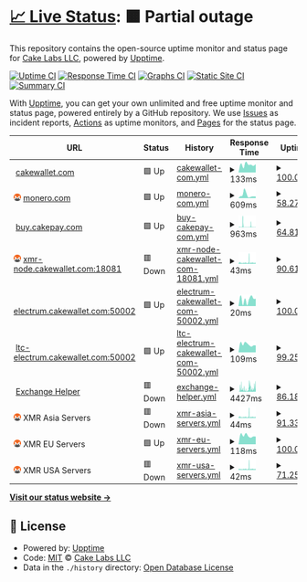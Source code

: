# [📈 Live Status](https://cake-tech.github.io/upptime): <!--live status--> **🟧 Partial outage**

This repository contains the open-source uptime monitor and status page for [Cake Labs LLC](cakewallet.com), powered by [Upptime](https://github.com/upptime/upptime).

[![Uptime CI](https://github.com/cake-tech/upptime/workflows/Uptime%20CI/badge.svg)](https://github.com/cake-tech/upptime/actions?query=workflow%3A%22Uptime+CI%22)
[![Response Time CI](https://github.com/cake-tech/upptime/workflows/Response%20Time%20CI/badge.svg)](https://github.com/cake-tech/upptime/actions?query=workflow%3A%22Response+Time+CI%22)
[![Graphs CI](https://github.com/cake-tech/upptime/workflows/Graphs%20CI/badge.svg)](https://github.com/cake-tech/upptime/actions?query=workflow%3A%22Graphs+CI%22)
[![Static Site CI](https://github.com/cake-tech/upptime/workflows/Static%20Site%20CI/badge.svg)](https://github.com/cake-tech/upptime/actions?query=workflow%3A%22Static+Site+CI%22)
[![Summary CI](https://github.com/cake-tech/upptime/workflows/Summary%20CI/badge.svg)](https://github.com/cake-tech/upptime/actions?query=workflow%3A%22Summary+CI%22)

With [Upptime](https://upptime.js.org), you can get your own unlimited and free uptime monitor and status page, powered entirely by a GitHub repository. We use [Issues](https://github.com/cake-tech/upptime/issues) as incident reports, [Actions](https://github.com/cake-tech/upptime/actions) as uptime monitors, and [Pages](https://cake-tech.github.io/upptime) for the status page.

<!--start: status pages-->
<!-- This summary is generated by Upptime (https://github.com/upptime/upptime) -->
<!-- Do not edit this manually, your changes will be overwritten -->
<!-- prettier-ignore -->
| URL | Status | History | Response Time | Uptime |
| --- | ------ | ------- | ------------- | ------ |
| <img alt="" src="https://cakewallet.com/assets/images/logo/Cake%20Wallet%20Logo%202021_App%20Icon.png" height="13"> [cakewallet.com](https://cakewallet.com) | 🟩 Up | [cakewallet-com.yml](https://github.com/cake-tech/upptime-cakewallet/commits/HEAD/history/cakewallet-com.yml) | <details><summary><img alt="Response time graph" src="./graphs/cakewallet-com/response-time-week.png" height="20"> 133ms</summary><br><a href="https://status.cakewallet.com/history/cakewallet-com"><img alt="Response time 149" src="https://img.shields.io/endpoint?url=https%3A%2F%2Fraw.githubusercontent.com%2Fcake-tech%2Fupptime-cakewallet%2FHEAD%2Fapi%2Fcakewallet-com%2Fresponse-time.json"></a><br><a href="https://status.cakewallet.com/history/cakewallet-com"><img alt="24-hour response time 128" src="https://img.shields.io/endpoint?url=https%3A%2F%2Fraw.githubusercontent.com%2Fcake-tech%2Fupptime-cakewallet%2FHEAD%2Fapi%2Fcakewallet-com%2Fresponse-time-day.json"></a><br><a href="https://status.cakewallet.com/history/cakewallet-com"><img alt="7-day response time 133" src="https://img.shields.io/endpoint?url=https%3A%2F%2Fraw.githubusercontent.com%2Fcake-tech%2Fupptime-cakewallet%2FHEAD%2Fapi%2Fcakewallet-com%2Fresponse-time-week.json"></a><br><a href="https://status.cakewallet.com/history/cakewallet-com"><img alt="30-day response time 130" src="https://img.shields.io/endpoint?url=https%3A%2F%2Fraw.githubusercontent.com%2Fcake-tech%2Fupptime-cakewallet%2FHEAD%2Fapi%2Fcakewallet-com%2Fresponse-time-month.json"></a><br><a href="https://status.cakewallet.com/history/cakewallet-com"><img alt="1-year response time 131" src="https://img.shields.io/endpoint?url=https%3A%2F%2Fraw.githubusercontent.com%2Fcake-tech%2Fupptime-cakewallet%2FHEAD%2Fapi%2Fcakewallet-com%2Fresponse-time-year.json"></a></details> | <details><summary><a href="https://status.cakewallet.com/history/cakewallet-com">100.00%</a></summary><a href="https://status.cakewallet.com/history/cakewallet-com"><img alt="All-time uptime 99.99%" src="https://img.shields.io/endpoint?url=https%3A%2F%2Fraw.githubusercontent.com%2Fcake-tech%2Fupptime-cakewallet%2FHEAD%2Fapi%2Fcakewallet-com%2Fuptime.json"></a><br><a href="https://status.cakewallet.com/history/cakewallet-com"><img alt="24-hour uptime 100.00%" src="https://img.shields.io/endpoint?url=https%3A%2F%2Fraw.githubusercontent.com%2Fcake-tech%2Fupptime-cakewallet%2FHEAD%2Fapi%2Fcakewallet-com%2Fuptime-day.json"></a><br><a href="https://status.cakewallet.com/history/cakewallet-com"><img alt="7-day uptime 100.00%" src="https://img.shields.io/endpoint?url=https%3A%2F%2Fraw.githubusercontent.com%2Fcake-tech%2Fupptime-cakewallet%2FHEAD%2Fapi%2Fcakewallet-com%2Fuptime-week.json"></a><br><a href="https://status.cakewallet.com/history/cakewallet-com"><img alt="30-day uptime 100.00%" src="https://img.shields.io/endpoint?url=https%3A%2F%2Fraw.githubusercontent.com%2Fcake-tech%2Fupptime-cakewallet%2FHEAD%2Fapi%2Fcakewallet-com%2Fuptime-month.json"></a><br><a href="https://status.cakewallet.com/history/cakewallet-com"><img alt="1-year uptime 100.00%" src="https://img.shields.io/endpoint?url=https%3A%2F%2Fraw.githubusercontent.com%2Fcake-tech%2Fupptime-cakewallet%2FHEAD%2Fapi%2Fcakewallet-com%2Fuptime-year.json"></a></details>
| <img alt="" src="assets/monero.png" height="13"> [monero.com](https://monero.com) | 🟩 Up | [monero-com.yml](https://github.com/cake-tech/upptime-cakewallet/commits/HEAD/history/monero-com.yml) | <details><summary><img alt="Response time graph" src="./graphs/monero-com/response-time-week.png" height="20"> 609ms</summary><br><a href="https://status.cakewallet.com/history/monero-com"><img alt="Response time 2791" src="https://img.shields.io/endpoint?url=https%3A%2F%2Fraw.githubusercontent.com%2Fcake-tech%2Fupptime-cakewallet%2FHEAD%2Fapi%2Fmonero-com%2Fresponse-time.json"></a><br><a href="https://status.cakewallet.com/history/monero-com"><img alt="24-hour response time 352" src="https://img.shields.io/endpoint?url=https%3A%2F%2Fraw.githubusercontent.com%2Fcake-tech%2Fupptime-cakewallet%2FHEAD%2Fapi%2Fmonero-com%2Fresponse-time-day.json"></a><br><a href="https://status.cakewallet.com/history/monero-com"><img alt="7-day response time 609" src="https://img.shields.io/endpoint?url=https%3A%2F%2Fraw.githubusercontent.com%2Fcake-tech%2Fupptime-cakewallet%2FHEAD%2Fapi%2Fmonero-com%2Fresponse-time-week.json"></a><br><a href="https://status.cakewallet.com/history/monero-com"><img alt="30-day response time 646" src="https://img.shields.io/endpoint?url=https%3A%2F%2Fraw.githubusercontent.com%2Fcake-tech%2Fupptime-cakewallet%2FHEAD%2Fapi%2Fmonero-com%2Fresponse-time-month.json"></a><br><a href="https://status.cakewallet.com/history/monero-com"><img alt="1-year response time 3444" src="https://img.shields.io/endpoint?url=https%3A%2F%2Fraw.githubusercontent.com%2Fcake-tech%2Fupptime-cakewallet%2FHEAD%2Fapi%2Fmonero-com%2Fresponse-time-year.json"></a></details> | <details><summary><a href="https://status.cakewallet.com/history/monero-com">58.27%</a></summary><a href="https://status.cakewallet.com/history/monero-com"><img alt="All-time uptime 99.28%" src="https://img.shields.io/endpoint?url=https%3A%2F%2Fraw.githubusercontent.com%2Fcake-tech%2Fupptime-cakewallet%2FHEAD%2Fapi%2Fmonero-com%2Fuptime.json"></a><br><a href="https://status.cakewallet.com/history/monero-com"><img alt="24-hour uptime 77.85%" src="https://img.shields.io/endpoint?url=https%3A%2F%2Fraw.githubusercontent.com%2Fcake-tech%2Fupptime-cakewallet%2FHEAD%2Fapi%2Fmonero-com%2Fuptime-day.json"></a><br><a href="https://status.cakewallet.com/history/monero-com"><img alt="7-day uptime 58.27%" src="https://img.shields.io/endpoint?url=https%3A%2F%2Fraw.githubusercontent.com%2Fcake-tech%2Fupptime-cakewallet%2FHEAD%2Fapi%2Fmonero-com%2Fuptime-week.json"></a><br><a href="https://status.cakewallet.com/history/monero-com"><img alt="30-day uptime 90.37%" src="https://img.shields.io/endpoint?url=https%3A%2F%2Fraw.githubusercontent.com%2Fcake-tech%2Fupptime-cakewallet%2FHEAD%2Fapi%2Fmonero-com%2Fuptime-month.json"></a><br><a href="https://status.cakewallet.com/history/monero-com"><img alt="1-year uptime 98.77%" src="https://img.shields.io/endpoint?url=https%3A%2F%2Fraw.githubusercontent.com%2Fcake-tech%2Fupptime-cakewallet%2FHEAD%2Fapi%2Fmonero-com%2Fuptime-year.json"></a></details>
| <img alt="" src="https://cakewallet.com/assets/images/logo/Cake%20Wallet%20Logo%202021_App%20Icon.png" height="13"> [buy.cakepay.com](https://buy.cakepay.com) | 🟩 Up | [buy-cakepay-com.yml](https://github.com/cake-tech/upptime-cakewallet/commits/HEAD/history/buy-cakepay-com.yml) | <details><summary><img alt="Response time graph" src="./graphs/buy-cakepay-com/response-time-week.png" height="20"> 963ms</summary><br><a href="https://status.cakewallet.com/history/buy-cakepay-com"><img alt="Response time 494" src="https://img.shields.io/endpoint?url=https%3A%2F%2Fraw.githubusercontent.com%2Fcake-tech%2Fupptime-cakewallet%2FHEAD%2Fapi%2Fbuy-cakepay-com%2Fresponse-time.json"></a><br><a href="https://status.cakewallet.com/history/buy-cakepay-com"><img alt="24-hour response time 219" src="https://img.shields.io/endpoint?url=https%3A%2F%2Fraw.githubusercontent.com%2Fcake-tech%2Fupptime-cakewallet%2FHEAD%2Fapi%2Fbuy-cakepay-com%2Fresponse-time-day.json"></a><br><a href="https://status.cakewallet.com/history/buy-cakepay-com"><img alt="7-day response time 963" src="https://img.shields.io/endpoint?url=https%3A%2F%2Fraw.githubusercontent.com%2Fcake-tech%2Fupptime-cakewallet%2FHEAD%2Fapi%2Fbuy-cakepay-com%2Fresponse-time-week.json"></a><br><a href="https://status.cakewallet.com/history/buy-cakepay-com"><img alt="30-day response time 747" src="https://img.shields.io/endpoint?url=https%3A%2F%2Fraw.githubusercontent.com%2Fcake-tech%2Fupptime-cakewallet%2FHEAD%2Fapi%2Fbuy-cakepay-com%2Fresponse-time-month.json"></a><br><a href="https://status.cakewallet.com/history/buy-cakepay-com"><img alt="1-year response time 509" src="https://img.shields.io/endpoint?url=https%3A%2F%2Fraw.githubusercontent.com%2Fcake-tech%2Fupptime-cakewallet%2FHEAD%2Fapi%2Fbuy-cakepay-com%2Fresponse-time-year.json"></a></details> | <details><summary><a href="https://status.cakewallet.com/history/buy-cakepay-com">64.81%</a></summary><a href="https://status.cakewallet.com/history/buy-cakepay-com"><img alt="All-time uptime 99.46%" src="https://img.shields.io/endpoint?url=https%3A%2F%2Fraw.githubusercontent.com%2Fcake-tech%2Fupptime-cakewallet%2FHEAD%2Fapi%2Fbuy-cakepay-com%2Fuptime.json"></a><br><a href="https://status.cakewallet.com/history/buy-cakepay-com"><img alt="24-hour uptime 69.21%" src="https://img.shields.io/endpoint?url=https%3A%2F%2Fraw.githubusercontent.com%2Fcake-tech%2Fupptime-cakewallet%2FHEAD%2Fapi%2Fbuy-cakepay-com%2Fuptime-day.json"></a><br><a href="https://status.cakewallet.com/history/buy-cakepay-com"><img alt="7-day uptime 64.81%" src="https://img.shields.io/endpoint?url=https%3A%2F%2Fraw.githubusercontent.com%2Fcake-tech%2Fupptime-cakewallet%2FHEAD%2Fapi%2Fbuy-cakepay-com%2Fuptime-week.json"></a><br><a href="https://status.cakewallet.com/history/buy-cakepay-com"><img alt="30-day uptime 91.90%" src="https://img.shields.io/endpoint?url=https%3A%2F%2Fraw.githubusercontent.com%2Fcake-tech%2Fupptime-cakewallet%2FHEAD%2Fapi%2Fbuy-cakepay-com%2Fuptime-month.json"></a><br><a href="https://status.cakewallet.com/history/buy-cakepay-com"><img alt="1-year uptime 99.32%" src="https://img.shields.io/endpoint?url=https%3A%2F%2Fraw.githubusercontent.com%2Fcake-tech%2Fupptime-cakewallet%2FHEAD%2Fapi%2Fbuy-cakepay-com%2Fuptime-year.json"></a></details>
| <img alt="" src="./assets/monero.png" height="13"> [xmr-node.cakewallet.com:18081](xmr-node.cakewallet.com) | 🟥 Down | [xmr-node-cakewallet-com-18081.yml](https://github.com/cake-tech/upptime-cakewallet/commits/HEAD/history/xmr-node-cakewallet-com-18081.yml) | <details><summary><img alt="Response time graph" src="./graphs/xmr-node-cakewallet-com-18081/response-time-week.png" height="20"> 43ms</summary><br><a href="https://status.cakewallet.com/history/xmr-node-cakewallet-com-18081"><img alt="Response time 68" src="https://img.shields.io/endpoint?url=https%3A%2F%2Fraw.githubusercontent.com%2Fcake-tech%2Fupptime-cakewallet%2FHEAD%2Fapi%2Fxmr-node-cakewallet-com-18081%2Fresponse-time.json"></a><br><a href="https://status.cakewallet.com/history/xmr-node-cakewallet-com-18081"><img alt="24-hour response time 34" src="https://img.shields.io/endpoint?url=https%3A%2F%2Fraw.githubusercontent.com%2Fcake-tech%2Fupptime-cakewallet%2FHEAD%2Fapi%2Fxmr-node-cakewallet-com-18081%2Fresponse-time-day.json"></a><br><a href="https://status.cakewallet.com/history/xmr-node-cakewallet-com-18081"><img alt="7-day response time 43" src="https://img.shields.io/endpoint?url=https%3A%2F%2Fraw.githubusercontent.com%2Fcake-tech%2Fupptime-cakewallet%2FHEAD%2Fapi%2Fxmr-node-cakewallet-com-18081%2Fresponse-time-week.json"></a><br><a href="https://status.cakewallet.com/history/xmr-node-cakewallet-com-18081"><img alt="30-day response time 40" src="https://img.shields.io/endpoint?url=https%3A%2F%2Fraw.githubusercontent.com%2Fcake-tech%2Fupptime-cakewallet%2FHEAD%2Fapi%2Fxmr-node-cakewallet-com-18081%2Fresponse-time-month.json"></a><br><a href="https://status.cakewallet.com/history/xmr-node-cakewallet-com-18081"><img alt="1-year response time 60" src="https://img.shields.io/endpoint?url=https%3A%2F%2Fraw.githubusercontent.com%2Fcake-tech%2Fupptime-cakewallet%2FHEAD%2Fapi%2Fxmr-node-cakewallet-com-18081%2Fresponse-time-year.json"></a></details> | <details><summary><a href="https://status.cakewallet.com/history/xmr-node-cakewallet-com-18081">90.61%</a></summary><a href="https://status.cakewallet.com/history/xmr-node-cakewallet-com-18081"><img alt="All-time uptime 99.71%" src="https://img.shields.io/endpoint?url=https%3A%2F%2Fraw.githubusercontent.com%2Fcake-tech%2Fupptime-cakewallet%2FHEAD%2Fapi%2Fxmr-node-cakewallet-com-18081%2Fuptime.json"></a><br><a href="https://status.cakewallet.com/history/xmr-node-cakewallet-com-18081"><img alt="24-hour uptime 80.06%" src="https://img.shields.io/endpoint?url=https%3A%2F%2Fraw.githubusercontent.com%2Fcake-tech%2Fupptime-cakewallet%2FHEAD%2Fapi%2Fxmr-node-cakewallet-com-18081%2Fuptime-day.json"></a><br><a href="https://status.cakewallet.com/history/xmr-node-cakewallet-com-18081"><img alt="7-day uptime 90.61%" src="https://img.shields.io/endpoint?url=https%3A%2F%2Fraw.githubusercontent.com%2Fcake-tech%2Fupptime-cakewallet%2FHEAD%2Fapi%2Fxmr-node-cakewallet-com-18081%2Fuptime-week.json"></a><br><a href="https://status.cakewallet.com/history/xmr-node-cakewallet-com-18081"><img alt="30-day uptime 97.84%" src="https://img.shields.io/endpoint?url=https%3A%2F%2Fraw.githubusercontent.com%2Fcake-tech%2Fupptime-cakewallet%2FHEAD%2Fapi%2Fxmr-node-cakewallet-com-18081%2Fuptime-month.json"></a><br><a href="https://status.cakewallet.com/history/xmr-node-cakewallet-com-18081"><img alt="1-year uptime 99.45%" src="https://img.shields.io/endpoint?url=https%3A%2F%2Fraw.githubusercontent.com%2Fcake-tech%2Fupptime-cakewallet%2FHEAD%2Fapi%2Fxmr-node-cakewallet-com-18081%2Fuptime-year.json"></a></details>
| <img alt="" src="https://upload.wikimedia.org/wikipedia/commons/4/46/Bitcoin.svg" height="13"> [electrum.cakewallet.com:50002](electrum.cakewallet.com) | 🟩 Up | [electrum-cakewallet-com-50002.yml](https://github.com/cake-tech/upptime-cakewallet/commits/HEAD/history/electrum-cakewallet-com-50002.yml) | <details><summary><img alt="Response time graph" src="./graphs/electrum-cakewallet-com-50002/response-time-week.png" height="20"> 20ms</summary><br><a href="https://status.cakewallet.com/history/electrum-cakewallet-com-50002"><img alt="Response time 57" src="https://img.shields.io/endpoint?url=https%3A%2F%2Fraw.githubusercontent.com%2Fcake-tech%2Fupptime-cakewallet%2FHEAD%2Fapi%2Felectrum-cakewallet-com-50002%2Fresponse-time.json"></a><br><a href="https://status.cakewallet.com/history/electrum-cakewallet-com-50002"><img alt="24-hour response time 25" src="https://img.shields.io/endpoint?url=https%3A%2F%2Fraw.githubusercontent.com%2Fcake-tech%2Fupptime-cakewallet%2FHEAD%2Fapi%2Felectrum-cakewallet-com-50002%2Fresponse-time-day.json"></a><br><a href="https://status.cakewallet.com/history/electrum-cakewallet-com-50002"><img alt="7-day response time 20" src="https://img.shields.io/endpoint?url=https%3A%2F%2Fraw.githubusercontent.com%2Fcake-tech%2Fupptime-cakewallet%2FHEAD%2Fapi%2Felectrum-cakewallet-com-50002%2Fresponse-time-week.json"></a><br><a href="https://status.cakewallet.com/history/electrum-cakewallet-com-50002"><img alt="30-day response time 24" src="https://img.shields.io/endpoint?url=https%3A%2F%2Fraw.githubusercontent.com%2Fcake-tech%2Fupptime-cakewallet%2FHEAD%2Fapi%2Felectrum-cakewallet-com-50002%2Fresponse-time-month.json"></a><br><a href="https://status.cakewallet.com/history/electrum-cakewallet-com-50002"><img alt="1-year response time 40" src="https://img.shields.io/endpoint?url=https%3A%2F%2Fraw.githubusercontent.com%2Fcake-tech%2Fupptime-cakewallet%2FHEAD%2Fapi%2Felectrum-cakewallet-com-50002%2Fresponse-time-year.json"></a></details> | <details><summary><a href="https://status.cakewallet.com/history/electrum-cakewallet-com-50002">100.00%</a></summary><a href="https://status.cakewallet.com/history/electrum-cakewallet-com-50002"><img alt="All-time uptime 99.97%" src="https://img.shields.io/endpoint?url=https%3A%2F%2Fraw.githubusercontent.com%2Fcake-tech%2Fupptime-cakewallet%2FHEAD%2Fapi%2Felectrum-cakewallet-com-50002%2Fuptime.json"></a><br><a href="https://status.cakewallet.com/history/electrum-cakewallet-com-50002"><img alt="24-hour uptime 100.00%" src="https://img.shields.io/endpoint?url=https%3A%2F%2Fraw.githubusercontent.com%2Fcake-tech%2Fupptime-cakewallet%2FHEAD%2Fapi%2Felectrum-cakewallet-com-50002%2Fuptime-day.json"></a><br><a href="https://status.cakewallet.com/history/electrum-cakewallet-com-50002"><img alt="7-day uptime 100.00%" src="https://img.shields.io/endpoint?url=https%3A%2F%2Fraw.githubusercontent.com%2Fcake-tech%2Fupptime-cakewallet%2FHEAD%2Fapi%2Felectrum-cakewallet-com-50002%2Fuptime-week.json"></a><br><a href="https://status.cakewallet.com/history/electrum-cakewallet-com-50002"><img alt="30-day uptime 99.88%" src="https://img.shields.io/endpoint?url=https%3A%2F%2Fraw.githubusercontent.com%2Fcake-tech%2Fupptime-cakewallet%2FHEAD%2Fapi%2Felectrum-cakewallet-com-50002%2Fuptime-month.json"></a><br><a href="https://status.cakewallet.com/history/electrum-cakewallet-com-50002"><img alt="1-year uptime 99.96%" src="https://img.shields.io/endpoint?url=https%3A%2F%2Fraw.githubusercontent.com%2Fcake-tech%2Fupptime-cakewallet%2FHEAD%2Fapi%2Felectrum-cakewallet-com-50002%2Fuptime-year.json"></a></details>
| <img alt="" src="https://upload.wikimedia.org/wikipedia/commons/f/f8/LTC-400.png" height="13"> [ltc-electrum.cakewallet.com:50002](ltc-electrum.cakewallet.com) | 🟩 Up | [ltc-electrum-cakewallet-com-50002.yml](https://github.com/cake-tech/upptime-cakewallet/commits/HEAD/history/ltc-electrum-cakewallet-com-50002.yml) | <details><summary><img alt="Response time graph" src="./graphs/ltc-electrum-cakewallet-com-50002/response-time-week.png" height="20"> 109ms</summary><br><a href="https://status.cakewallet.com/history/ltc-electrum-cakewallet-com-50002"><img alt="Response time 133" src="https://img.shields.io/endpoint?url=https%3A%2F%2Fraw.githubusercontent.com%2Fcake-tech%2Fupptime-cakewallet%2FHEAD%2Fapi%2Fltc-electrum-cakewallet-com-50002%2Fresponse-time.json"></a><br><a href="https://status.cakewallet.com/history/ltc-electrum-cakewallet-com-50002"><img alt="24-hour response time 95" src="https://img.shields.io/endpoint?url=https%3A%2F%2Fraw.githubusercontent.com%2Fcake-tech%2Fupptime-cakewallet%2FHEAD%2Fapi%2Fltc-electrum-cakewallet-com-50002%2Fresponse-time-day.json"></a><br><a href="https://status.cakewallet.com/history/ltc-electrum-cakewallet-com-50002"><img alt="7-day response time 109" src="https://img.shields.io/endpoint?url=https%3A%2F%2Fraw.githubusercontent.com%2Fcake-tech%2Fupptime-cakewallet%2FHEAD%2Fapi%2Fltc-electrum-cakewallet-com-50002%2Fresponse-time-week.json"></a><br><a href="https://status.cakewallet.com/history/ltc-electrum-cakewallet-com-50002"><img alt="30-day response time 103" src="https://img.shields.io/endpoint?url=https%3A%2F%2Fraw.githubusercontent.com%2Fcake-tech%2Fupptime-cakewallet%2FHEAD%2Fapi%2Fltc-electrum-cakewallet-com-50002%2Fresponse-time-month.json"></a><br><a href="https://status.cakewallet.com/history/ltc-electrum-cakewallet-com-50002"><img alt="1-year response time 118" src="https://img.shields.io/endpoint?url=https%3A%2F%2Fraw.githubusercontent.com%2Fcake-tech%2Fupptime-cakewallet%2FHEAD%2Fapi%2Fltc-electrum-cakewallet-com-50002%2Fresponse-time-year.json"></a></details> | <details><summary><a href="https://status.cakewallet.com/history/ltc-electrum-cakewallet-com-50002">99.25%</a></summary><a href="https://status.cakewallet.com/history/ltc-electrum-cakewallet-com-50002"><img alt="All-time uptime 99.94%" src="https://img.shields.io/endpoint?url=https%3A%2F%2Fraw.githubusercontent.com%2Fcake-tech%2Fupptime-cakewallet%2FHEAD%2Fapi%2Fltc-electrum-cakewallet-com-50002%2Fuptime.json"></a><br><a href="https://status.cakewallet.com/history/ltc-electrum-cakewallet-com-50002"><img alt="24-hour uptime 100.00%" src="https://img.shields.io/endpoint?url=https%3A%2F%2Fraw.githubusercontent.com%2Fcake-tech%2Fupptime-cakewallet%2FHEAD%2Fapi%2Fltc-electrum-cakewallet-com-50002%2Fuptime-day.json"></a><br><a href="https://status.cakewallet.com/history/ltc-electrum-cakewallet-com-50002"><img alt="7-day uptime 99.25%" src="https://img.shields.io/endpoint?url=https%3A%2F%2Fraw.githubusercontent.com%2Fcake-tech%2Fupptime-cakewallet%2FHEAD%2Fapi%2Fltc-electrum-cakewallet-com-50002%2Fuptime-week.json"></a><br><a href="https://status.cakewallet.com/history/ltc-electrum-cakewallet-com-50002"><img alt="30-day uptime 99.83%" src="https://img.shields.io/endpoint?url=https%3A%2F%2Fraw.githubusercontent.com%2Fcake-tech%2Fupptime-cakewallet%2FHEAD%2Fapi%2Fltc-electrum-cakewallet-com-50002%2Fuptime-month.json"></a><br><a href="https://status.cakewallet.com/history/ltc-electrum-cakewallet-com-50002"><img alt="1-year uptime 99.89%" src="https://img.shields.io/endpoint?url=https%3A%2F%2Fraw.githubusercontent.com%2Fcake-tech%2Fupptime-cakewallet%2FHEAD%2Fapi%2Fltc-electrum-cakewallet-com-50002%2Fuptime-year.json"></a></details>
| <img alt="" src="https://cakewallet.com/assets/images/logo/Cake%20Wallet%20Logo%202021_App%20Icon.png" height="13"> [Exchange Helper](https://exchange-helper.cakewallet.com/api/health) | 🟥 Down | [exchange-helper.yml](https://github.com/cake-tech/upptime-cakewallet/commits/HEAD/history/exchange-helper.yml) | <details><summary><img alt="Response time graph" src="./graphs/exchange-helper/response-time-week.png" height="20"> 4427ms</summary><br><a href="https://status.cakewallet.com/history/exchange-helper"><img alt="Response time 962" src="https://img.shields.io/endpoint?url=https%3A%2F%2Fraw.githubusercontent.com%2Fcake-tech%2Fupptime-cakewallet%2FHEAD%2Fapi%2Fexchange-helper%2Fresponse-time.json"></a><br><a href="https://status.cakewallet.com/history/exchange-helper"><img alt="24-hour response time 7574" src="https://img.shields.io/endpoint?url=https%3A%2F%2Fraw.githubusercontent.com%2Fcake-tech%2Fupptime-cakewallet%2FHEAD%2Fapi%2Fexchange-helper%2Fresponse-time-day.json"></a><br><a href="https://status.cakewallet.com/history/exchange-helper"><img alt="7-day response time 4427" src="https://img.shields.io/endpoint?url=https%3A%2F%2Fraw.githubusercontent.com%2Fcake-tech%2Fupptime-cakewallet%2FHEAD%2Fapi%2Fexchange-helper%2Fresponse-time-week.json"></a><br><a href="https://status.cakewallet.com/history/exchange-helper"><img alt="30-day response time 3177" src="https://img.shields.io/endpoint?url=https%3A%2F%2Fraw.githubusercontent.com%2Fcake-tech%2Fupptime-cakewallet%2FHEAD%2Fapi%2Fexchange-helper%2Fresponse-time-month.json"></a><br><a href="https://status.cakewallet.com/history/exchange-helper"><img alt="1-year response time 962" src="https://img.shields.io/endpoint?url=https%3A%2F%2Fraw.githubusercontent.com%2Fcake-tech%2Fupptime-cakewallet%2FHEAD%2Fapi%2Fexchange-helper%2Fresponse-time-year.json"></a></details> | <details><summary><a href="https://status.cakewallet.com/history/exchange-helper">86.18%</a></summary><a href="https://status.cakewallet.com/history/exchange-helper"><img alt="All-time uptime 99.58%" src="https://img.shields.io/endpoint?url=https%3A%2F%2Fraw.githubusercontent.com%2Fcake-tech%2Fupptime-cakewallet%2FHEAD%2Fapi%2Fexchange-helper%2Fuptime.json"></a><br><a href="https://status.cakewallet.com/history/exchange-helper"><img alt="24-hour uptime 37.15%" src="https://img.shields.io/endpoint?url=https%3A%2F%2Fraw.githubusercontent.com%2Fcake-tech%2Fupptime-cakewallet%2FHEAD%2Fapi%2Fexchange-helper%2Fuptime-day.json"></a><br><a href="https://status.cakewallet.com/history/exchange-helper"><img alt="7-day uptime 86.18%" src="https://img.shields.io/endpoint?url=https%3A%2F%2Fraw.githubusercontent.com%2Fcake-tech%2Fupptime-cakewallet%2FHEAD%2Fapi%2Fexchange-helper%2Fuptime-week.json"></a><br><a href="https://status.cakewallet.com/history/exchange-helper"><img alt="30-day uptime 96.82%" src="https://img.shields.io/endpoint?url=https%3A%2F%2Fraw.githubusercontent.com%2Fcake-tech%2Fupptime-cakewallet%2FHEAD%2Fapi%2Fexchange-helper%2Fuptime-month.json"></a><br><a href="https://status.cakewallet.com/history/exchange-helper"><img alt="1-year uptime 99.58%" src="https://img.shields.io/endpoint?url=https%3A%2F%2Fraw.githubusercontent.com%2Fcake-tech%2Fupptime-cakewallet%2FHEAD%2Fapi%2Fexchange-helper%2Fuptime-year.json"></a></details>
| <img alt="" src="assets/monero.png" height="13"> XMR Asia Servers | 🟥 Down | [xmr-asia-servers.yml](https://github.com/cake-tech/upptime-cakewallet/commits/HEAD/history/xmr-asia-servers.yml) | <details><summary><img alt="Response time graph" src="./graphs/xmr-asia-servers/response-time-week.png" height="20"> 44ms</summary><br><a href="https://status.cakewallet.com/history/xmr-asia-servers"><img alt="Response time 107" src="https://img.shields.io/endpoint?url=https%3A%2F%2Fraw.githubusercontent.com%2Fcake-tech%2Fupptime-cakewallet%2FHEAD%2Fapi%2Fxmr-asia-servers%2Fresponse-time.json"></a><br><a href="https://status.cakewallet.com/history/xmr-asia-servers"><img alt="24-hour response time 34" src="https://img.shields.io/endpoint?url=https%3A%2F%2Fraw.githubusercontent.com%2Fcake-tech%2Fupptime-cakewallet%2FHEAD%2Fapi%2Fxmr-asia-servers%2Fresponse-time-day.json"></a><br><a href="https://status.cakewallet.com/history/xmr-asia-servers"><img alt="7-day response time 44" src="https://img.shields.io/endpoint?url=https%3A%2F%2Fraw.githubusercontent.com%2Fcake-tech%2Fupptime-cakewallet%2FHEAD%2Fapi%2Fxmr-asia-servers%2Fresponse-time-week.json"></a><br><a href="https://status.cakewallet.com/history/xmr-asia-servers"><img alt="30-day response time 40" src="https://img.shields.io/endpoint?url=https%3A%2F%2Fraw.githubusercontent.com%2Fcake-tech%2Fupptime-cakewallet%2FHEAD%2Fapi%2Fxmr-asia-servers%2Fresponse-time-month.json"></a><br><a href="https://status.cakewallet.com/history/xmr-asia-servers"><img alt="1-year response time 78" src="https://img.shields.io/endpoint?url=https%3A%2F%2Fraw.githubusercontent.com%2Fcake-tech%2Fupptime-cakewallet%2FHEAD%2Fapi%2Fxmr-asia-servers%2Fresponse-time-year.json"></a></details> | <details><summary><a href="https://status.cakewallet.com/history/xmr-asia-servers">91.33%</a></summary><a href="https://status.cakewallet.com/history/xmr-asia-servers"><img alt="All-time uptime 99.65%" src="https://img.shields.io/endpoint?url=https%3A%2F%2Fraw.githubusercontent.com%2Fcake-tech%2Fupptime-cakewallet%2FHEAD%2Fapi%2Fxmr-asia-servers%2Fuptime.json"></a><br><a href="https://status.cakewallet.com/history/xmr-asia-servers"><img alt="24-hour uptime 82.10%" src="https://img.shields.io/endpoint?url=https%3A%2F%2Fraw.githubusercontent.com%2Fcake-tech%2Fupptime-cakewallet%2FHEAD%2Fapi%2Fxmr-asia-servers%2Fuptime-day.json"></a><br><a href="https://status.cakewallet.com/history/xmr-asia-servers"><img alt="7-day uptime 91.33%" src="https://img.shields.io/endpoint?url=https%3A%2F%2Fraw.githubusercontent.com%2Fcake-tech%2Fupptime-cakewallet%2FHEAD%2Fapi%2Fxmr-asia-servers%2Fuptime-week.json"></a><br><a href="https://status.cakewallet.com/history/xmr-asia-servers"><img alt="30-day uptime 98.00%" src="https://img.shields.io/endpoint?url=https%3A%2F%2Fraw.githubusercontent.com%2Fcake-tech%2Fupptime-cakewallet%2FHEAD%2Fapi%2Fxmr-asia-servers%2Fuptime-month.json"></a><br><a href="https://status.cakewallet.com/history/xmr-asia-servers"><img alt="1-year uptime 99.43%" src="https://img.shields.io/endpoint?url=https%3A%2F%2Fraw.githubusercontent.com%2Fcake-tech%2Fupptime-cakewallet%2FHEAD%2Fapi%2Fxmr-asia-servers%2Fuptime-year.json"></a></details>
| <img alt="" src="assets/monero.png" height="13"> XMR EU Servers | 🟩 Up | [xmr-eu-servers.yml](https://github.com/cake-tech/upptime-cakewallet/commits/HEAD/history/xmr-eu-servers.yml) | <details><summary><img alt="Response time graph" src="./graphs/xmr-eu-servers/response-time-week.png" height="20"> 118ms</summary><br><a href="https://status.cakewallet.com/history/xmr-eu-servers"><img alt="Response time 112" src="https://img.shields.io/endpoint?url=https%3A%2F%2Fraw.githubusercontent.com%2Fcake-tech%2Fupptime-cakewallet%2FHEAD%2Fapi%2Fxmr-eu-servers%2Fresponse-time.json"></a><br><a href="https://status.cakewallet.com/history/xmr-eu-servers"><img alt="24-hour response time 107" src="https://img.shields.io/endpoint?url=https%3A%2F%2Fraw.githubusercontent.com%2Fcake-tech%2Fupptime-cakewallet%2FHEAD%2Fapi%2Fxmr-eu-servers%2Fresponse-time-day.json"></a><br><a href="https://status.cakewallet.com/history/xmr-eu-servers"><img alt="7-day response time 118" src="https://img.shields.io/endpoint?url=https%3A%2F%2Fraw.githubusercontent.com%2Fcake-tech%2Fupptime-cakewallet%2FHEAD%2Fapi%2Fxmr-eu-servers%2Fresponse-time-week.json"></a><br><a href="https://status.cakewallet.com/history/xmr-eu-servers"><img alt="30-day response time 113" src="https://img.shields.io/endpoint?url=https%3A%2F%2Fraw.githubusercontent.com%2Fcake-tech%2Fupptime-cakewallet%2FHEAD%2Fapi%2Fxmr-eu-servers%2Fresponse-time-month.json"></a><br><a href="https://status.cakewallet.com/history/xmr-eu-servers"><img alt="1-year response time 112" src="https://img.shields.io/endpoint?url=https%3A%2F%2Fraw.githubusercontent.com%2Fcake-tech%2Fupptime-cakewallet%2FHEAD%2Fapi%2Fxmr-eu-servers%2Fresponse-time-year.json"></a></details> | <details><summary><a href="https://status.cakewallet.com/history/xmr-eu-servers">100.00%</a></summary><a href="https://status.cakewallet.com/history/xmr-eu-servers"><img alt="All-time uptime 99.23%" src="https://img.shields.io/endpoint?url=https%3A%2F%2Fraw.githubusercontent.com%2Fcake-tech%2Fupptime-cakewallet%2FHEAD%2Fapi%2Fxmr-eu-servers%2Fuptime.json"></a><br><a href="https://status.cakewallet.com/history/xmr-eu-servers"><img alt="24-hour uptime 100.00%" src="https://img.shields.io/endpoint?url=https%3A%2F%2Fraw.githubusercontent.com%2Fcake-tech%2Fupptime-cakewallet%2FHEAD%2Fapi%2Fxmr-eu-servers%2Fuptime-day.json"></a><br><a href="https://status.cakewallet.com/history/xmr-eu-servers"><img alt="7-day uptime 100.00%" src="https://img.shields.io/endpoint?url=https%3A%2F%2Fraw.githubusercontent.com%2Fcake-tech%2Fupptime-cakewallet%2FHEAD%2Fapi%2Fxmr-eu-servers%2Fuptime-week.json"></a><br><a href="https://status.cakewallet.com/history/xmr-eu-servers"><img alt="30-day uptime 100.00%" src="https://img.shields.io/endpoint?url=https%3A%2F%2Fraw.githubusercontent.com%2Fcake-tech%2Fupptime-cakewallet%2FHEAD%2Fapi%2Fxmr-eu-servers%2Fuptime-month.json"></a><br><a href="https://status.cakewallet.com/history/xmr-eu-servers"><img alt="1-year uptime 98.74%" src="https://img.shields.io/endpoint?url=https%3A%2F%2Fraw.githubusercontent.com%2Fcake-tech%2Fupptime-cakewallet%2FHEAD%2Fapi%2Fxmr-eu-servers%2Fuptime-year.json"></a></details>
| <img alt="" src="assets/monero.png" height="13"> XMR USA Servers | 🟥 Down | [xmr-usa-servers.yml](https://github.com/cake-tech/upptime-cakewallet/commits/HEAD/history/xmr-usa-servers.yml) | <details><summary><img alt="Response time graph" src="./graphs/xmr-usa-servers/response-time-week.png" height="20"> 42ms</summary><br><a href="https://status.cakewallet.com/history/xmr-usa-servers"><img alt="Response time 34" src="https://img.shields.io/endpoint?url=https%3A%2F%2Fraw.githubusercontent.com%2Fcake-tech%2Fupptime-cakewallet%2FHEAD%2Fapi%2Fxmr-usa-servers%2Fresponse-time.json"></a><br><a href="https://status.cakewallet.com/history/xmr-usa-servers"><img alt="24-hour response time 34" src="https://img.shields.io/endpoint?url=https%3A%2F%2Fraw.githubusercontent.com%2Fcake-tech%2Fupptime-cakewallet%2FHEAD%2Fapi%2Fxmr-usa-servers%2Fresponse-time-day.json"></a><br><a href="https://status.cakewallet.com/history/xmr-usa-servers"><img alt="7-day response time 42" src="https://img.shields.io/endpoint?url=https%3A%2F%2Fraw.githubusercontent.com%2Fcake-tech%2Fupptime-cakewallet%2FHEAD%2Fapi%2Fxmr-usa-servers%2Fresponse-time-week.json"></a><br><a href="https://status.cakewallet.com/history/xmr-usa-servers"><img alt="30-day response time 39" src="https://img.shields.io/endpoint?url=https%3A%2F%2Fraw.githubusercontent.com%2Fcake-tech%2Fupptime-cakewallet%2FHEAD%2Fapi%2Fxmr-usa-servers%2Fresponse-time-month.json"></a><br><a href="https://status.cakewallet.com/history/xmr-usa-servers"><img alt="1-year response time 35" src="https://img.shields.io/endpoint?url=https%3A%2F%2Fraw.githubusercontent.com%2Fcake-tech%2Fupptime-cakewallet%2FHEAD%2Fapi%2Fxmr-usa-servers%2Fresponse-time-year.json"></a></details> | <details><summary><a href="https://status.cakewallet.com/history/xmr-usa-servers">71.25%</a></summary><a href="https://status.cakewallet.com/history/xmr-usa-servers"><img alt="All-time uptime 96.21%" src="https://img.shields.io/endpoint?url=https%3A%2F%2Fraw.githubusercontent.com%2Fcake-tech%2Fupptime-cakewallet%2FHEAD%2Fapi%2Fxmr-usa-servers%2Fuptime.json"></a><br><a href="https://status.cakewallet.com/history/xmr-usa-servers"><img alt="24-hour uptime 84.17%" src="https://img.shields.io/endpoint?url=https%3A%2F%2Fraw.githubusercontent.com%2Fcake-tech%2Fupptime-cakewallet%2FHEAD%2Fapi%2Fxmr-usa-servers%2Fuptime-day.json"></a><br><a href="https://status.cakewallet.com/history/xmr-usa-servers"><img alt="7-day uptime 71.25%" src="https://img.shields.io/endpoint?url=https%3A%2F%2Fraw.githubusercontent.com%2Fcake-tech%2Fupptime-cakewallet%2FHEAD%2Fapi%2Fxmr-usa-servers%2Fuptime-week.json"></a><br><a href="https://status.cakewallet.com/history/xmr-usa-servers"><img alt="30-day uptime 93.39%" src="https://img.shields.io/endpoint?url=https%3A%2F%2Fraw.githubusercontent.com%2Fcake-tech%2Fupptime-cakewallet%2FHEAD%2Fapi%2Fxmr-usa-servers%2Fuptime-month.json"></a><br><a href="https://status.cakewallet.com/history/xmr-usa-servers"><img alt="1-year uptime 93.77%" src="https://img.shields.io/endpoint?url=https%3A%2F%2Fraw.githubusercontent.com%2Fcake-tech%2Fupptime-cakewallet%2FHEAD%2Fapi%2Fxmr-usa-servers%2Fuptime-year.json"></a></details>

<!--end: status pages-->

[**Visit our status website →**](https://cake-tech.github.io/upptime)

## 📄 License

- Powered by: [Upptime](https://github.com/upptime/upptime)
- Code: [MIT](./LICENSE) © [Cake Labs LLC](cakewallet.com)
- Data in the `./history` directory: [Open Database License](https://opendatacommons.org/licenses/odbl/1-0/)
